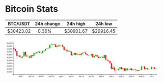 # Bitcoin Stats

BTC/USDT|24h change|24h high|24h low|
|---|---|---|---|
|$30423.02|-0.36%|$30901.67|$29916.45|

<img src="./chart.svg">
